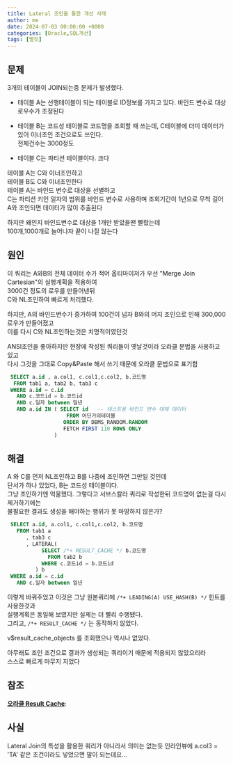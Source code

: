```yaml
---
title: Lateral 조인을 통한 개선 사례
author: me
date: 2024-07-03 00:00:00 +0800
categories: [Oracle,SQL개선]
tags: [뻘짓]
---
```


## 문제   
 3개의 테이블이 JOIN되는중 문제가 발생했다.    
* 테이블 A는 선행테이블이 되는 테이블로 ID정보를 가지고 있다. 바인드 변수로 대상 로우수가 조정된다    

* 테이블 B는 코드성 테이블로 코드명을 조회할 때 쓰는데, C테이블에 더미 데이터가 있어 이너조인 조건으로도 쓰인다.   
 전체건수는 3000정도   
* 테이블 C는 파티션 테이블이다. 크다   

테이블 A는 C와 이너조인하고   
테이블 B도 C와 이너조인한다   
테이블 A는 바인드 변수로 대상을 선별하고   
C는 파티션 키인 일자의 범위를 바인드 변수로 사용하며 조회기간이 1년으로 무척 길어   
A와 조인되면 데이터가 많이 추출된다   

하지만 왜인지 바인드변수로 대상을 1개만 받았을땐 빨랐는데   
100개,1000개로 늘어나자 끝이 나질 않는다   


## 원인   

 이 쿼리는 A와B의 전체 데이터 수가 적어 옵티마이저가 우선 "Merge Join Cartesian"의 실행계획을 적용하여   
3000건 정도의 로우를 만들어낸뒤    
C와 NL조인하여 빠르게 처리했다.   

하지만, A의 바인드변수가 증가하여 100건이 넘자 B와의 머지 조인으로 인해 300,000로우가 만들어졌고    
이를 다시 C와 NL조인하는것은 치명적이였던것   

ANSI조인을 좋아하지만 현장에 작성된 쿼리들이 옛날것이라 오라클 문법을 사용하고 있고   
다시 그것을 그대로 Copy&Paste 해서 쓰기 때문에 오라클 문법으로 표기함   

```SQL
 SELECT a.id , a.col1, c.col1,c.col2, b.코드명
  FROM tab1 a, tab2 b, tab3 c
 WHERE a.id = c.id 
   AND c.코드id = b.코드id
   AND c.일자 between 일년
   AND a.id IN ( SELECT id   -- 테스트용 바인드 변수 대체 데이터 
                   FROM 어딘가의테이블
                  ORDER BY DBMS_RANDOM.RANDOM 
                  FETCH FIRST 110 ROWS ONLY
               )
```

## 해결

 A 와 C를 먼저 NL조인하고 B를 나중에 조인하면 그만일 것인데   
단서가 하나 있었다, B는 코드성 테이블이다.   
 그냥 조인하기엔 억울했다. 그렇다고 서브스칼라 쿼리로 작성한뒤 코드명이 없는걸 다시 제거하기에는   
불필요한 결과도 생성을 해야하는 행위가 못 마땅하지 않은가?   

```SQL
 SELECT a.id, a.col1, c.col1,c.col2, b.코드명
   FROM tab1 a
      , tab3 c
      , LATERAL( 
           SELECT /*+ RESULT_CACHE */ b.코드명 
             FROM tab2 b
           WHERE c.코드id = b.코드id 
         ) b
 WHERE a.id = c.id 
   AND c.일자 between 일년   
```

 이렇게 바꿔주었고 이것은 그냥 원본쿼리에 ```/*+ LEADING(A) USE_HASH(B) */``` 힌트를 사용한것과    
실행계획은 동일해 보였지만 실제는 더 빨리 수행됐다.   
그리고, ```/*+ RESULT_CACHE */``` 는 동작하지 않았다.   

v$result_cache_objects 를 조회했으나 역시나 없었다.   

 아무래도 조인 조건으로 결과가 생성되는 쿼리이기 때문에 적용되지 않았으리라   
스스로 빠르게 마무지 지었다   

## 참조 

[**오라클 Result Cache**](https://docs.oracle.com/en/database/oracle/oracle-database/19/tgdba/tuning-result-cache.html#GUID-60F72D26-3DD0-4DBB-9DCE-3A7634559A3C):

## 사실

Lateral Join의 특성을 활용한 쿼리가 아니라서 의미는 없는듯
인라인뷰에 a.col3 = 'TA' 같은 조건이라도 넣었으면 말이 되는데요... 

